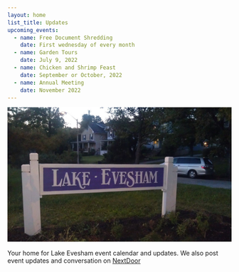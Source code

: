 ```yaml
---
layout: home
list_title: Updates
upcoming_events:
  - name: Free Document Shredding
    date: First wednesday of every month
  - name: Garden Tours
    date: July 9, 2022
  - name: Chicken and Shrimp Feast
    date: September or October, 2022
  - name: Annual Meeting
    date: November 2022
---
```


![Lake Evesham Neighborhood Sign](/img/sign.jpg)

Your home for Lake Evesham event calendar and updates. We also post event updates and conversation on [NextDoor](https://nextdoor.com)
